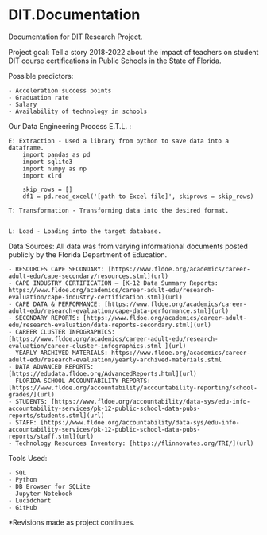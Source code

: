 # DIT.Documentation
Documentation for DIT Research Project.


Project goal: Tell a story 2018-2022 about the impact of teachers on student DIT course certifications in Public Schools in the State of Florida.

Possible predictors:

	- Acceleration success points
 	- Graduation rate
	- Salary
	- Availability of technology in schools

Our Data Engineering Process E.T.L. :

	E: Extraction - Used a library from python to save data into a dataframe.
		import pandas as pd
		import sqlite3
		import numpy as np
		import xlrd

		skip_rows = []
		df1 = pd.read_excel('[path to Excel file]', skiprows = skip_rows)
   
	T: Transformation - Transforming data into the desired format.

   
	L: Load - Loading into the target database.

 

Data Sources: All data was from varying informational documents posted publicly by the Florida Department of Education.

    - RESOURCES CAPE SECONDARY: [https://www.fldoe.org/academics/career-adult-edu/cape-secondary/resources.stml](url)
    - CAPE INDUSTRY CERTIFICATION – [K-12 Data Summary Reports: https://www.fldoe.org/academics/career-adult-edu/research-evaluation/cape-industry-certification.stml](url)
    - CAPE DATA & PERFORMANCE: [https://www.fldoe.org/academics/career-adult-edu/research-evaluation/cape-data-performance.stml](url)
    - SECONDARY REPORTS: [https://www.fldoe.org/academics/career-adult-edu/research-evaluation/data-reports-secondary.stml](url)
    - CAREER CLUSTER INFOGRAPHICS: [https://www.fldoe.org/academics/career-adult-edu/research-evaluation/career-cluster-infographics.stml ](url)
    - YEARLY ARCHIVED MATERIALS: https://www.fldoe.org/academics/career-adult-edu/research-evaluation/yearly-archived-materials.stml 
    - DATA ADVANCED REPORTS: [https://edudata.fldoe.org/AdvancedReports.html](url)
    - FLORIDA SCHOOL ACCOUNTABILITY REPORTS: [https://www.fldoe.org/accountability/accountability-reporting/school-grades/](url)
    - STUDENTS: [https://www.fldoe.org/accountability/data-sys/edu-info-accountability-services/pk-12-public-school-data-pubs-reports/students.stml](url)
    - STAFF: [https://www.fldoe.org/accountability/data-sys/edu-info-accountability-services/pk-12-public-school-data-pubs-reports/staff.stml](url)
    - Technology Resources Inventory: [https://flinnovates.org/TRI/](url)

Tools Used:

	- SQL
	- Python
	- DB Browser for SQLite
 	- Jupyter Notebook
  	- Lucidchart
   	- GitHub

*Revisions made as project continues.
